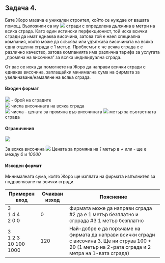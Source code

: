 ## Задача 4.

Бате Жоро мазача е уникален строител, който се нуждае от вашата помощ. Възложили са му <img src="https://latex.codecogs.com/svg.latex?\Large&space;N"> сгради с определена дължина в метри на всяка сграда. Като един истински перфекционист, той иска всички сгради да имат еднаква височина, затова той е наел специална компания, която може да скъсява или удължава височината на всяка една отделна сграда с 1 метър. Проблемът е че всяка сграда е с различно качество, затова компанията има различна тарифа за услугата „промяна на височина“ за всяка индивидуална сграда.

От вас се иска да помогнете на Жоро да направи всички сгради с еднаква височина, заплащайки минимална сума на фирмата за увеличаване/намаляне на всяка сграда.

#### Входен формат
<img src="https://latex.codecogs.com/svg.latex?\Large&space;N"> - брой на сградите<br>
<img src="https://latex.codecogs.com/svg.latex?\Large&space;N"> числа височината на всяка сграда<br>
<img src="https://latex.codecogs.com/svg.latex?\Large&space;N"> числа - цената за промяна във височината <img src="https://latex.codecogs.com/svg.latex?\Large&space;\pm{1}"> метър за съответната сграда

#### Ограничения
<img src="https://latex.codecogs.com/svg.latex?\Large&space;N\le{100000}">

За всяка височина <img src="https://latex.codecogs.com/svg.latex?\Large&space;h,0\le{h}\le{10000}"><bt>
Цената за промяна на *1* метър в *+* или *-* ще е между *0* и *10000*

#### Изходен формат
Минималната сума, която Жоро ще изплати на фирмата изпълнител за подравняване на всички сгради.

Примерен вход|Очакван изход|Пояснение
-|-|-
3<br>1 4 4<br>2 0 0|0|Фирмата може да направи сграда #2 да е 1 метър безплатно и сгррада #3 1 метър безплатно
3<br>1 2 3<br>10 100 1000|120|Най-добре е да поръчаме на фирмата да направи всички сгради с височина 3. Ще ни струва 100 + 20 (1 метър на 2-рата сграда и 2 метра на 1-вата сграда)

